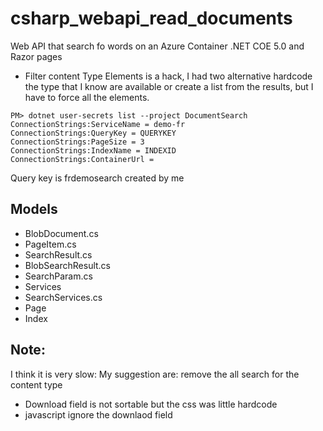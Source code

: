 # csharp_webapi_read_documents

Web API that search fo words on an Azure Container .NET COE 5.0 and Razor pages

- Filter content Type Elements is a hack, I had two alternative hardcode the type that I know are available
  or create a list from the results, but I have to force all the elements.

```
PM> dotnet user-secrets list --project DocumentSearch
ConnectionStrings:ServiceName = demo-fr
ConnectionStrings:QueryKey = QUERYKEY
ConnectionStrings:PageSize = 3
ConnectionStrings:IndexName = INDEXID
ConnectionStrings:ContainerUrl =
```

Query key is frdemosearch created by me

## Models

- BlobDocument.cs
- PageItem.cs
- SearchResult.cs
- BlobSearchResult.cs
- SearchParam.cs
- Services
- SearchServices.cs
- Page
- Index

## Note:

I think it is very slow:
My suggestion are: remove the all search for the content type

- Download field is not sortable but the css was little hardcode
- javascript ignore the downlaod field
